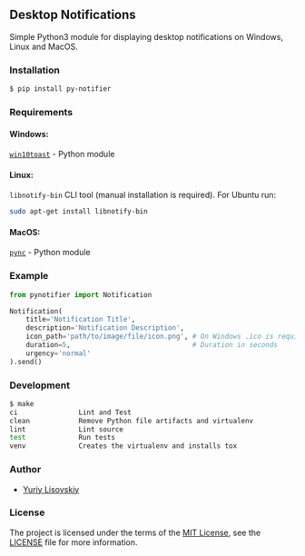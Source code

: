 ## Desktop Notifications

Simple Python3 module for displaying desktop notifications on Windows, Linux and MacOS.

### Installation
```bash
$ pip install py-notifier
```

### Requirements
#### Windows:
[`win10toast`](https://github.com/jithurjacob/Windows-10-Toast-Notifications) - Python module
#### Linux:
`libnotify-bin` CLI tool (manual installation is required). For Ubuntu run:
```bash
sudo apt-get install libnotify-bin
```
#### MacOS:
[`pync`](https://github.com/SeTeM/pync) - Python module

### Example
```python
from pynotifier import Notification

Notification(
	title='Notification Title',
	description='Notification Description',
	icon_path='path/to/image/file/icon.png', # On Windows .ico is required, on Linux - .png
	duration=5,                              # Duration in seconds
	urgency='normal'
).send()
```

### Development

```bash
$ make
ci               Lint and Test
clean            Remove Python file artifacts and virtualenv
lint             Lint source
test             Run tests
venv             Creates the virtualenv and installs tox
```

### Author
* [Yuriy Lisovskiy](https://github.com/YuriyLisovskiy)

### License
The project is licensed under the terms of the [MIT License](https://opensource.org/licenses/mit),
see the [LICENSE](LICENSE) file for more information.
